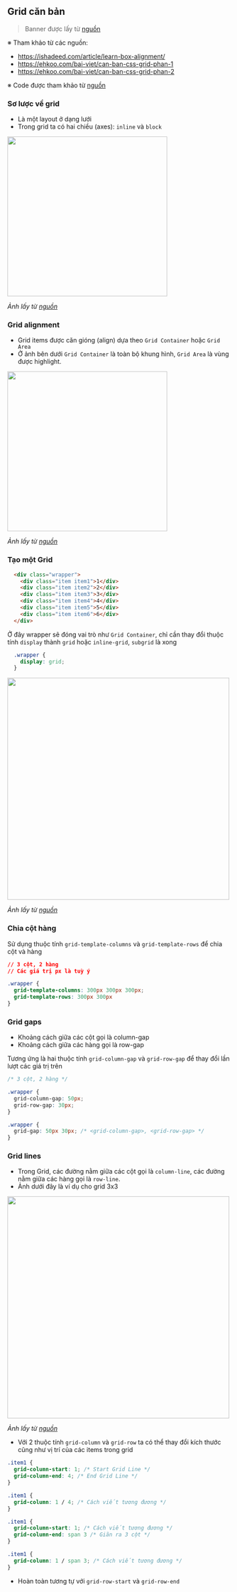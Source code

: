## Grid căn bản

> Banner được lấy từ [nguồn](https://xd.adobe.com/ideas/principles/web-design/benefits-css-grid-layout-web-design/)

※ Tham khảo từ các nguồn:
- https://ishadeed.com/article/learn-box-alignment/
- https://ehkoo.com/bai-viet/can-ban-css-grid-phan-1
- https://ehkoo.com/bai-viet/can-ban-css-grid-phan-2

※ Code được tham khảo từ [nguồn](https://ehkoo.com/bai-viet/can-ban-css-grid-phan-1)

### Sơ lược về grid

- Là một layout ở dạng lưới
- Trong grid ta có hai chiều (axes): `inline` và `block`

<img src="https://user-images.githubusercontent.com/15076665/95078443-1e2d5e80-0750-11eb-8427-fb427a116560.png" width="360">

*Ảnh lấy từ [nguồn](https://ishadeed.com/article/learn-box-alignment/)*

### Grid alignment

- Grid items được căn gióng (align) dựa theo `Grid Container` hoặc `Grid Area`
- Ở ảnh bên dưới `Grid Container` là toàn bộ khung hình, `Grid Area` là vùng được highlight.

<img src="https://user-images.githubusercontent.com/15076665/95079593-cdb70080-0751-11eb-9e81-a1c4737b2f1f.png" width="360">

*Ảnh lấy từ [nguồn](https://ishadeed.com/article/learn-box-alignment/)*

### Tạo một Grid

```html
  <div class="wrapper">
    <div class="item item1">1</div>
    <div class="item item2">2</div>
    <div class="item item3">3</div>
    <div class="item item4">4</div>
    <div class="item item5">5</div>
    <div class="item item6">6</div>
  </div>
```

Ở đây wrapper sẽ đóng vai trò như `Grid Container`, chỉ cần thay đổi thuộc tính `display` thành `grid` hoặc `inline-grid`, `subgrid` là xong

```css
  .wrapper {
    display: grid;
  }
```

<img width="500" src="https://user-images.githubusercontent.com/15076665/95080606-4b2f4080-0753-11eb-9ede-d8a578b02d2c.png">

*Ảnh lấy từ [nguồn](https://ehkoo.com/bai-viet/can-ban-css-grid-phan-1)*

### Chia cột hàng

Sử dụng thuộc tính `grid-template-columns` và `grid-template-rows` để chia cột và hàng

```CSS
// 3 cột, 2 hàng
// Các giá trị px là tuỳ ý

.wrapper {
  grid-template-columns: 300px 300px 300px; 
  grid-template-rows: 300px 300px
}
```

### Grid gaps

- Khoảng cách giữa các cột gọi là column-gap
- Khoảng cách giữa các hàng gọi là row-gap

Tương ứng là hai thuộc tính `grid-column-gap` và `grid-row-gap` để thay đổi lần lượt các giá trị trên

```CSS
/* 3 cột, 2 hàng */

.wrapper {
  grid-column-gap: 50px; 
  grid-row-gap: 30px;
}

.wrapper {
  grid-gap: 50px 30px; /* <grid-column-gap>, <grid-row-gap> */
}
```

### Grid lines

- Trong Grid, các đường nằm giữa các cột gọi là `column-line`, các đường nằm giữa các hàng gọi là `row-line`. 
- Ảnh dưới đây là ví dụ cho grid 3x3

<img width="500" src="https://user-images.githubusercontent.com/15076665/95145577-96c70600-07b6-11eb-9ff8-473807662163.png">

*Ảnh lấy từ [nguồn](https://ehkoo.com/bai-viet/can-ban-css-grid-phan-1)*

- Với 2 thuộc tính `grid-column` và `grid-row` ta có thể thay đổi kích thước cũng như vị trí của các items trong grid

```css
.item1 {
  grid-column-start: 1; /* Start Grid Line */
  grid-column-end: 4; /* End Grid Line */
}

.item1 {
  grid-column: 1 / 4; /* Cách viết tương đương */
}

.item1 {
  grid-column-start: 1; /* Cách viết tương đương */
  grid-column-end: span 3 /* Giãn ra 3 cột */
}

.item1 {
  grid-column: 1 / span 3; /* Cách viết tương đương */
}
```

- Hoàn toàn tương tự với `grid-row-start` và `grid-row-end`
